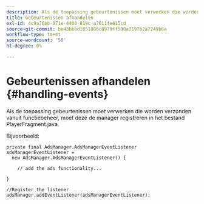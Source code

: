 ```yaml
---
description: Als de toepassing gebeurtenissen moet verwerken die worden verzonden vanuit functiebeheer, moet deze de manager registreren in het bestand PlayerFragment.java.
title: Gebeurtenissen afhandelen
exl-id: 4c9a76bb-071e-4408-819c-a7611fe615cd
source-git-commit: be43bbbd1051886c8979ff590a3197b2a7249b6a
workflow-type: tm+mt
source-wordcount: '50'
ht-degree: 0%

---
```


# Gebeurtenissen afhandelen {#handling-events}

Als de toepassing gebeurtenissen moet verwerken die worden verzonden vanuit functiebeheer, moet deze de manager registreren in het bestand PlayerFragment.java.

Bijvoorbeeld:

```
private final AdsManager.AdsManagerEventListener adsManagerEventListener =  
  new AdsManager.AdsManagerEventListener() { 
 
    // add the ads functionality... 
 
} 
 
//Register the listener 
adsManager.addEventListener(adsManagerEventListener);
```
